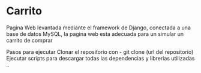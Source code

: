 # Carrito
Pagina Web levantada mediante el framework de Django, conectada a una base de datos MySQL, la pagina web esta adecuada para un simular un carrito de comprar


Pasos para ejecutar
Clonar el repositorio con - git clone (url del repositorio)
Ejecutar scripts para descargar todas las dependencias y librerias utilizadas
..
